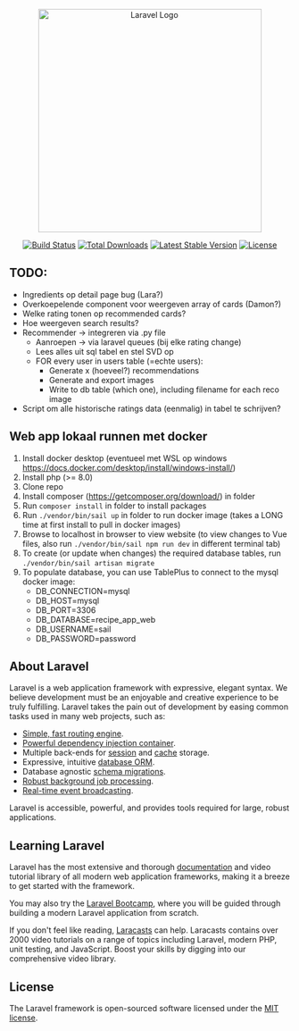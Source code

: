 <p align="center"><a href="https://laravel.com" target="_blank"><img src="https://raw.githubusercontent.com/laravel/art/master/logo-lockup/5%20SVG/2%20CMYK/1%20Full%20Color/laravel-logolockup-cmyk-red.svg" width="400" alt="Laravel Logo"></a></p>

<p align="center">
<a href="https://travis-ci.org/laravel/framework"><img src="https://travis-ci.org/laravel/framework.svg" alt="Build Status"></a>
<a href="https://packagist.org/packages/laravel/framework"><img src="https://img.shields.io/packagist/dt/laravel/framework" alt="Total Downloads"></a>
<a href="https://packagist.org/packages/laravel/framework"><img src="https://img.shields.io/packagist/v/laravel/framework" alt="Latest Stable Version"></a>
<a href="https://packagist.org/packages/laravel/framework"><img src="https://img.shields.io/packagist/l/laravel/framework" alt="License"></a>
</p>

## TODO:
- Ingredients op detail page bug (Lara?)
- Overkoepelende component voor weergeven array of cards (Damon?)
- Welke rating tonen op recommended cards?
- Hoe weergeven search results?
- Recommender -> integreren via .py file
  - Aanroepen -> via laravel queues (bij elke rating change)
  - Lees alles uit sql tabel en stel SVD op
  - FOR every user in users table (=echte users):
    - Generate x (hoeveel?) recommendations
    - Generate and export images
    - Write to db table (which one), including filename for each reco image
- Script om alle historische ratings data (eenmalig) in tabel te schrijven?

## Web app lokaal runnen met docker
1. Install docker desktop (eventueel met WSL op windows https://docs.docker.com/desktop/install/windows-install/)
2. Install php (>= 8.0)
3. Clone repo
4. Install composer (https://getcomposer.org/download/) in folder
5. Run `composer install` in folder to install packages
6. Run `./vendor/bin/sail up` in folder to run docker image (takes a LONG time at first install to pull in docker images)
7. Browse to localhost in browser to view website (to view changes to Vue files, also run `./vendor/bin/sail npm run dev` in different terminal tab)
8. To create (or update when changes) the required database tables, run `./vendor/bin/sail artisan migrate`
9. To populate database, you can use TablePlus to connect to the mysql docker image:
   - DB_CONNECTION=mysql
   - DB_HOST=mysql
   - DB_PORT=3306
   - DB_DATABASE=recipe_app_web
   - DB_USERNAME=sail
   - DB_PASSWORD=password

## About Laravel

Laravel is a web application framework with expressive, elegant syntax. We believe development must be an enjoyable and creative experience to be truly fulfilling. Laravel takes the pain out of development by easing common tasks used in many web projects, such as:

- [Simple, fast routing engine](https://laravel.com/docs/routing).
- [Powerful dependency injection container](https://laravel.com/docs/container).
- Multiple back-ends for [session](https://laravel.com/docs/session) and [cache](https://laravel.com/docs/cache) storage.
- Expressive, intuitive [database ORM](https://laravel.com/docs/eloquent).
- Database agnostic [schema migrations](https://laravel.com/docs/migrations).
- [Robust background job processing](https://laravel.com/docs/queues).
- [Real-time event broadcasting](https://laravel.com/docs/broadcasting).

Laravel is accessible, powerful, and provides tools required for large, robust applications.

## Learning Laravel

Laravel has the most extensive and thorough [documentation](https://laravel.com/docs) and video tutorial library of all modern web application frameworks, making it a breeze to get started with the framework.

You may also try the [Laravel Bootcamp](https://bootcamp.laravel.com), where you will be guided through building a modern Laravel application from scratch.

If you don't feel like reading, [Laracasts](https://laracasts.com) can help. Laracasts contains over 2000 video tutorials on a range of topics including Laravel, modern PHP, unit testing, and JavaScript. Boost your skills by digging into our comprehensive video library.

## License

The Laravel framework is open-sourced software licensed under the [MIT license](https://opensource.org/licenses/MIT).
